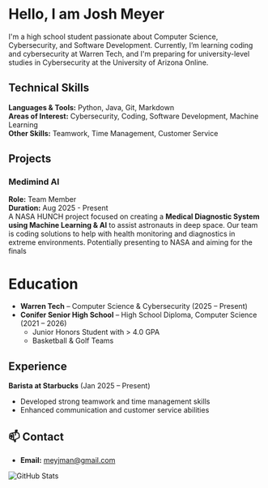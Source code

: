 # Hello, I am Josh Meyer

I'm a high school student passionate about Computer Science, Cybersecurity, and Software Development. Currently, I’m learning coding and cybersecurity at Warren Tech, and I'm preparing for university-level studies in Cybersecurity at the University of Arizona Online.  

## Technical Skills
  **Languages & Tools:** Python, Java, Git, Markdown                                                                                                      
  **Areas of Interest:** Cybersecurity, Coding, Software Development, Machine Learning                                                                  
  **Other Skills:** Teamwork, Time Management, Customer Service                                                                                                                      

## Projects

### **Medimind AI**
**Role:** Team Member                                                                                                        
**Duration:** Aug 2025 - Present                                                                                                                   
A NASA HUNCH project focused on creating a **Medical Diagnostic System using Machine Learning & AI** to assist astronauts in deep space. Our team is coding solutions to help with health monitoring and diagnostics in extreme environments. Potentially presenting to NASA and aiming for the finals

# Education
- **Warren Tech** – Computer Science & Cybersecurity (2025 – Present)  
- **Conifer Senior High School** – High School Diploma, Computer Science (2021 – 2026)  
  - Junior Honors Student with > 4.0 GPA  
  - Basketball & Golf Teams
 
## Experience
**Barista at Starbucks** (Jan 2025 – Present)  
- Developed strong teamwork and time management skills  
- Enhanced communication and customer service abilities

## 📫 Contact
- **Email:** meyjman@gmail.com


 ![GitHub Stats](https://github-readme-stats.vercel.app/api?username=liljimmy12e&show_icons=true&theme=radical)


